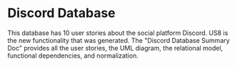 # Discord Database

This database has 10 user stories about the social platform Discord. US8 is the new functionality that was generated. The "Discord Database Summary Doc" provides all the user stories, the UML 
diagram, the relational model, functional dependencies, and normalization. 
